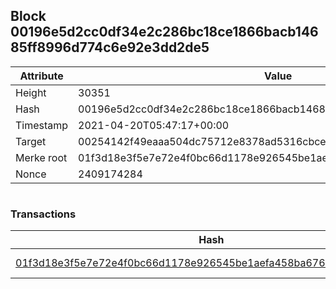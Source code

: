 ## Block 00196e5d2cc0df34e2c286bc18ce1866bacb14685ff8996d774c6e92e3dd2de5

Attribute | Value
--- | ---
Height | 30351
Hash | 00196e5d2cc0df34e2c286bc18ce1866bacb14685ff8996d774c6e92e3dd2de5
Timestamp | 2021-04-20T05:47:17+00:00
Target | 00254142f49eaaa504dc75712e8378ad5316cbcead634704b3734b6271167cc4
Merke root | 01f3d18e3f5e7e72e4f0bc66d1178e926545be1aefa458ba676382e777726cde
Nonce | 2409174284

```

```

### Transactions

Hash | Amount
--- | ---
[01f3d18e3f5e7e72e4f0bc66d1178e926545be1aefa458ba676382e777726cde](01f3d18e3f5e7e72e4f0bc66d1178e926545be1aefa458ba676382e777726cde.md) | 10.00000000 SKEPTI 
